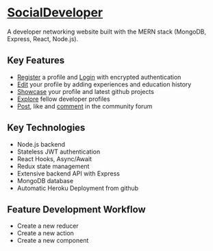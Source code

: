 # [SocialDeveloper](https://hidden-cove-62521.herokuapp.com) 
A developer networking website built with the MERN stack (MongoDB, Express, React, Node.js).

## Key Features
- [Register](https://hidden-cove-62521.herokuapp.com/register) a profile and [Login](https://hidden-cove-62521.herokuapp.com/login) with encrypted authentication
- [Edit](http://hidden-cove-62521.herokuapp.com/dashboard) your profile by adding experiences and education history
- [Showcase](http://hidden-cove-62521.herokuapp.com/profile/5cfd487706b12300172de6a0) your profile and latest github projects
- [Explore](https://hidden-cove-62521.herokuapp.com/profiles) fellow developer profiles
- [Post](https://hidden-cove-62521.herokuapp.com/posts), like and [comment](https://hidden-cove-62521.herokuapp.com/posts/5cfd4afa50aacf0017341e16) in the community forum

## Key Technologies
- Node.js backend
- Stateless JWT authentication
- React Hooks, Async/Await
- Redux state management
- Extensive backend API with Express
- MongoDB database
- Automatic Heroku Deployment from github

## Feature Development Workflow
- Create a new reducer
- Create a new action
- Create a new component
